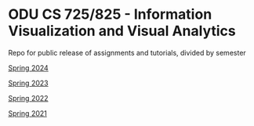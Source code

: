 # ODU CS 725/825 - Information Visualization and Visual Analytics
Repo for public release of assignments and tutorials, divided by semester

[Spring 2024](https://github.com/odu-cs725-infovis/public-spr24/)

[Spring 2023](spr23/README.md)

[Spring 2022](spr22/README.md)

[Spring 2021](spr21/README.md)

